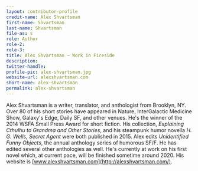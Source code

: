 ```yaml
---
layout: contributor-profile
credit-name: Alex Shvartsman
first-name: Shvartsman
last-name: Shvartsman
file-as: s
role: Author
role-2:
role-3:
title: Alex Shvartsman — Work in Fireside
description:
twitter-handle:
profile-pic: alex-shvartsman.jpg
website-url: alexshvartsman.com
short-name: alex-shvartsman
permalink: alex-shvartsman
---
```

Alex Shvartsman is a writer, translator, and anthologist from Brooklyn, NY. Over 80 of his short stories have appeared in Nature, InterGalactic Medicine Show, Galaxy's Edge, Daily SF, and other venues. He's the winner of the 2014 WSFA Small Press Award for short fiction. His collection, _Explaining Cthulhu to Grandma and Other Stories_, and his steampunk humor novella _H. G. Wells, Secret Agent_ were both published in 2015. Alex edits _Unidentified Funny Objects_, the annual anthology series of humorous SF/F. He has edited several other anthologies as well. He's currently at work on his first novel which, at current pace, will be finished sometime around 2020. His website is [www.alexshvartsman.com](http://alexshvartsman.com/).
